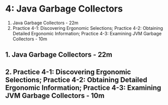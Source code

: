 # 4: Java Garbage Collectors

1. Java Garbage Collectors - 22m
2. Practice 4-1: Discovering Ergonomic Selections; Practice 4-2: Obtaining Detailed Ergonomic Information; Practice 4-3: Examining JVM Garbage Collectors - 10m

## 1. Java Garbage Collectors - 22m
## 2. Practice 4-1: Discovering Ergonomic Selections; Practice 4-2: Obtaining Detailed Ergonomic Information; Practice 4-3: Examining JVM Garbage Collectors - 10m
